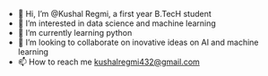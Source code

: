 - 👋 Hi, I’m @Kushal Regmi, a first year B.TecH student
- 👀 I’m interested in data science and machine learning
- 🌱 I’m currently learning python 
- 💞️ I’m looking to collaborate on inovative ideas on AI and machine learning
- 📫 How to reach me kushalregmi432@gmail.com

<!---
Kuhalregmi/Kuhalregmi is a ✨ special ✨ repository because its `README.md` (this file) appears on your GitHub profile.
You can click the Preview link to take a look at your changes.
--->
